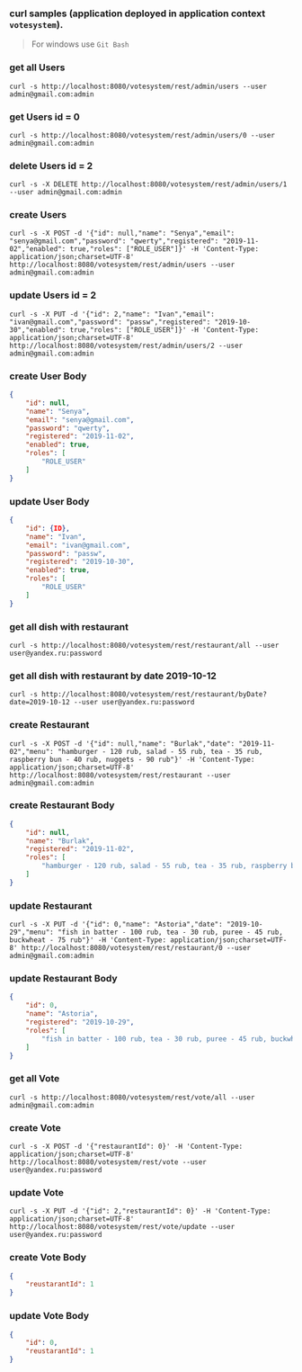 ### curl samples (application deployed in application context `votesystem`).
> For windows use `Git Bash`

### get all Users
`curl -s http://localhost:8080/votesystem/rest/admin/users --user admin@gmail.com:admin`

### get Users id = 0
`curl -s http://localhost:8080/votesystem/rest/admin/users/0 --user admin@gmail.com:admin`

### delete Users id = 2
`curl -s -X DELETE http://localhost:8080/votesystem/rest/admin/users/1 --user admin@gmail.com:admin`

### create Users
`curl -s -X POST -d '{"id": null,"name": "Senya","email": "senya@gmail.com","password": "qwerty","registered": "2019-11-02","enabled": true,"roles": ["ROLE_USER"]}' -H 'Content-Type: application/json;charset=UTF-8' http://localhost:8080/votesystem/rest/admin/users --user admin@gmail.com:admin`

### update Users id = 2
`curl -s -X PUT -d '{"id": 2,"name": "Ivan","email": "ivan@gmail.com","password": "passw","registered": "2019-10-30","enabled": true,"roles": ["ROLE_USER"]}' -H 'Content-Type: application/json;charset=UTF-8' http://localhost:8080/votesystem/rest/admin/users/2 --user admin@gmail.com:admin`

### create User Body
```json
{
    "id": null,
    "name": "Senya",
    "email": "senya@gmail.com",
    "password": "qwerty",
    "registered": "2019-11-02",
    "enabled": true,
    "roles": [
        "ROLE_USER"
    ]
}
```

### update User Body
```json
{
    "id": {ID},
    "name": "Ivan",
    "email": "ivan@gmail.com",
    "password": "passw",
    "registered": "2019-10-30",
    "enabled": true,
    "roles": [
        "ROLE_USER"
    ]
}
```

### get all dish with restaurant
`curl -s http://localhost:8080/votesystem/rest/restaurant/all --user user@yandex.ru:password`

### get all dish with restaurant by date 2019-10-12
`curl -s http://localhost:8080/votesystem/rest/restaurant/byDate?date=2019-10-12 --user user@yandex.ru:password`

### create Restaurant
`curl -s -X POST -d '{"id": null,"name": "Burlak","date": "2019-11-02","menu": "hamburger - 120 rub, salad - 55 rub, tea - 35 rub, raspberry bun - 40 rub, nuggets - 90 rub"}' -H 'Content-Type: application/json;charset=UTF-8' http://localhost:8080/votesystem/rest/restaurant --user admin@gmail.com:admin`

### create Restaurant Body
```json
{
    "id": null,
    "name": "Burlak",
    "registered": "2019-11-02",
    "roles": [
        "hamburger - 120 rub, salad - 55 rub, tea - 35 rub, raspberry bun - 40 rub, nuggets - 90 rub"
    ]
}
```

### update Restaurant
`curl -s -X PUT -d '{"id": 0,"name": "Astoria","date": "2019-10-29","menu": "fish in batter - 100 rub, tea - 30 rub, puree - 45 rub, buckwheat - 75 rub"}' -H 'Content-Type: application/json;charset=UTF-8' http://localhost:8080/votesystem/rest/restaurant/0 --user admin@gmail.com:admin`

### update Restaurant Body
```json
{
    "id": 0,
    "name": "Astoria",
    "registered": "2019-10-29",
    "roles": [
        "fish in batter - 100 rub, tea - 30 rub, puree - 45 rub, buckwheat - 75 rub"
    ]
}
```

### get all Vote
`curl -s http://localhost:8080/votesystem/rest/vote/all --user admin@gmail.com:admin`

### create Vote
`curl -s -X POST -d '{"restaurantId": 0}' -H 'Content-Type: application/json;charset=UTF-8' http://localhost:8080/votesystem/rest/vote --user user@yandex.ru:password`


### update Vote
`curl -s -X PUT -d '{"id": 2,"restaurantId": 0}' -H 'Content-Type: application/json;charset=UTF-8' http://localhost:8080/votesystem/rest/vote/update --user user@yandex.ru:password`

### create Vote Body
```json
{
    "reustarantId": 1
}
```

### update Vote Body
```json
{
    "id": 0,
    "reustarantId": 1
}
```
